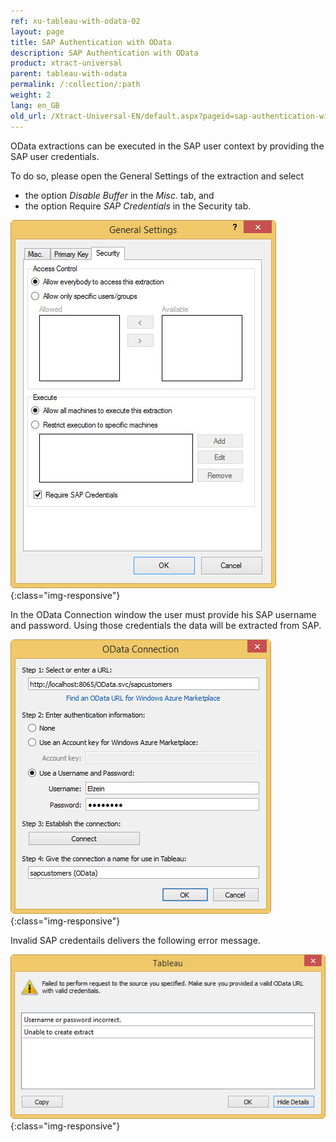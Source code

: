 ```yaml
---
ref: xu-tableau-with-odata-02
layout: page
title: SAP Authentication with OData
description: SAP Authentication with OData
product: xtract-universal
parent: tableau-with-odata
permalink: /:collection/:path
weight: 2
lang: en_GB
old_url: /Xtract-Universal-EN/default.aspx?pageid=sap-authentication-with-odata
---
```


OData extractions can be executed in the SAP user context by providing the SAP user credentials.  

To do so, please open the General Settings of the extraction and select 
- the option *Disable Buffer* in the *Misc.* tab, and 
- the option Require *SAP Credentials* in the Security tab.

![Require-SAP-Credentials](/img/content/Require-SAP-Credentials.png){:class="img-responsive"}

In the OData Connection window the user must provide his SAP username and password. Using those credentials the data will be extracted from SAP. 

![Tableau-Odata-Credentials](/img/content/Tableau-Odata-Credentials.png){:class="img-responsive"}

Invalid SAP credentails delivers the following error message.

![Tableau-SAP-Credentials-Error](/img/content/Tableau-SAP-Credentials-Error.png){:class="img-responsive"}

